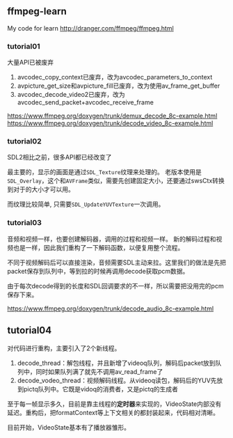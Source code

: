 ## ffmpeg-learn

My code for learn
http://dranger.com/ffmpeg/ffmpeg.html

### tutorial01

大量API已被废弃

1. avcodec_copy_context已废弃，改为avcodec_parameters_to_context
2. avpicture_get_size和avpicture_fill已废弃，改为使用av_frame_get_buffer
3. avcodec_decode_video2已废弃，改为avcodec_send_packet+avcodec_receive_frame

https://www.ffmpeg.org/doxygen/trunk/demux_decode_8c-example.html
https://www.ffmpeg.org/doxygen/trunk/decode_video_8c-example.html

### tutorial02

SDL2相比之前，很多API都已经改变了

最主要的，显示的画面是通过`SDL_Texture`纹理来处理的。
老版本使用是`SDL_Overlay`，这个和`AVFrame`类似，需要先创建固定大小，还要通过swsCtx转换到对于的大小才可以用。

而纹理比较简单, 只需要`SDL_UpdateYUVTexture`一次调用。

### tutorial03

音频和视频一样，也要创建解码器，调用的过程和视频一样。
新的解码过程和视频也是一样，因此我们重构了一下解码函数，以便复用整个流程。

不同于视频解码后可以直接渲染，音频需要SDL主动来拉。这里我们的做法是先把packet保存到队列中，等到拉的时候再调用decode获取pcm数据。

由于每次decode得到的长度和SDL回调要求的不一样，所以需要把没用完的pcm保存下来。

https://www.ffmpeg.org/doxygen/trunk/decode_audio_8c-example.html

## tutorial04

对代码进行重构，主要引入了2个新线程。

1. decode_thread：解包线程，并且新增了videoq队列，解码后packet放到队列中，同时如果队列满了就先不调用av_read_frame了
2. decode_vodeo_thread：视频解码线程。从videoq读包，解码后的YUV先放到pictq队列中。它既是vidoq的消费者，又是pictq的生成者

至于每一帧显示多久，目前是靠主线程的**定时器**来实现的，VideoState内部没有延迟。重构后，把formatContext等上下文相关的都封装起来，代码相对清晰。

目前开始，VideoState基本有了播放器雏形。